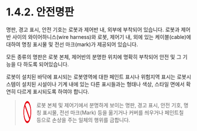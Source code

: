 ﻿# 1.4.2. 안전명판

명판, 경고 표시, 안전 기호는 로봇과 제어반 내, 외부에 부착되어 있습니다. 로봇과 제어반 사이의 와이어하니스(wire harness)와 로봇, 제어기 내, 외에 있는 케이블(cable)에 대하여 명칭 표시물 및 전선 마크(mark)가 제공되어 있습니다.

모든 종류의 명판은 로봇 본체, 제어반의 분명한 위치에 명확히 부착되어 안전 및 그 기능을 다 하도록 되어있습니다.

로봇이 설치된 바닥에 표시되는 로봇영역에 대한 페인트 표시나 위험지역 표시는 로봇시스템이 설치된 시설이나 기계 내에 있는 다른 표시들과는 형태나 색상, 스타일 면에서 확연히 다르게 표시되도록 하여야 합니다. 

<blockquote>
<table border="0">
<thead>
  <tr>
    <td> 
    <div align="center">
     <img src="../../_assets/금지표시.png" width = 60 height = 60> 
    </div>
    </td>
    <td colspan="4">       
      로봇 본체 및 제어기에서 분명하게 보이는 명판, 경고 표시, 안전 기호, 명칭 표시물, 전선 마크(Mark) 등을 옮기거나 커버를 씌우거나 페인트칠 등으로 손상을 주는 일체의 행위를 금합니다.
    </td>
  </tr>
</thead>
</table>  
</blockquote>